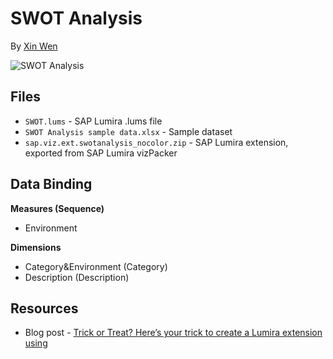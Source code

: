 SWOT Analysis
=================================================
By [Xin Wen](http://scn.sap.com/people/wendy.xin.wen)<br>

![SWOT Analysis](https://github.com/SAP/lumira-extension-viz/blob/master/SWOT_Analysis/SWOT.PNG)

Files
-----------
* `SWOT.lums` - SAP Lumira .lums file
* `SWOT Analysis sample data.xlsx` - Sample dataset
* `sap.viz.ext.swotanalysis_nocolor.zip` - SAP Lumira extension, exported from SAP Lumira vizPacker

Data Binding
---------------
<strong>Measures (Sequence)</strong>
* Environment

<strong>Dimensions</strong>
* Category&Environment (Category)
* Description (Description)

Resources
-----------
* Blog post - [Trick or Treat? Here’s your trick to create a Lumira extension using <div>](http://scn.sap.com/community/lumira/blog/2015/10/19/trick-or-treat-here-s-your-trick-to-create-a-lumira-extension-using-div)
